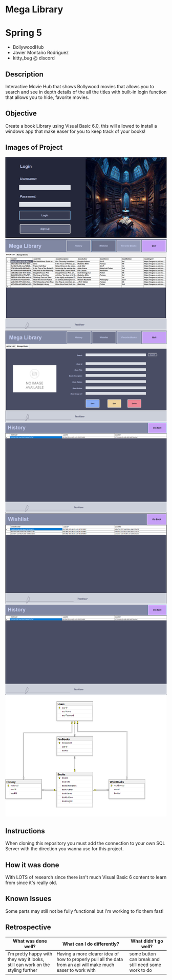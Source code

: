 # Mega Library

# Spring 5

* BollywoodHub
* Javier Montaño Rodriguez
* kitty_bug @ discord

## Description

Interactive Movie Hub that shows Bollywood movies that allows you to search and see in depth details of the all the titles with built-in login function that allows you to hide, favorite movies.

## Objective

Create a book Library using Visual Basic 6.0, this will allowed to install a windows app that make easer for you to keep track of your books!

## Images of Project

![1](/assets/login.png)
![2](/assets/Dashboard.png)
![3](/assets/Manage_books.png)
![4](/assets/History.png)
![5](/assets/Wishlist.png)
![6](/assets/History.png)
![7](/assets/sql_mega_library_relation.png)

## Instructions

When cloning this repository you must add the connection to your own SQL Server with the direction you wanna use for this project.

## How it was done

With LOTS of research since there isn't much Visual Basic 6 content to learn from since it's really old. 

## Known Issues

Some parts may still not be fully functional but I'm working to fix them fast!

## Retrospective

| What was done well? | What can I do differently? | What didn't go well? |
------------------|----------------------------|-----------------------
| I'm pretty happy with they way it looks, still can work on the styling further | Having a more clearer idea of how to properly pull all the data from an api will make much easer to work with | some button can break and still need some work to do

